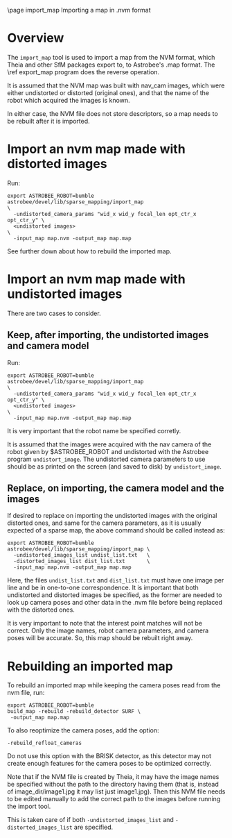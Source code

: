 \page import_map Importing a map in .nvm format

# Overview

The ``import_map`` tool is used to import a map from the NVM format,
which Theia and other SfM packages export to, to Astrobee's .map
format. The \ref export_map program does the reverse operation.

It is assumed that the NVM map was built with nav_cam images, which
were either undistorted or distorted (original ones), and that the
name of the robot which acquired the images is known.

In either case, the NVM file does not store descriptors, so 
a map needs to be rebuilt after it is imported. 

# Import an nvm map made with distorted images

Run:

    export ASTROBEE_ROBOT=bumble
    astrobee/devel/lib/sparse_mapping/import_map                             \
      -undistorted_camera_params "wid_x wid_y focal_len opt_ctr_x opt_ctr_y" \
      <undistorted images>                                                   \
      -input_map map.nvm -output_map map.map

See further down about how to rebuild the imported map.
    
# Import an nvm map made with undistorted images

There are two cases to consider.

## Keep, after importing, the undistorted images and camera model
 
Run:

    export ASTROBEE_ROBOT=bumble
    astrobee/devel/lib/sparse_mapping/import_map                             \
      -undistorted_camera_params "wid_x wid_y focal_len opt_ctr_x opt_ctr_y" \
      <undistorted images>                                                   \
      -input_map map.nvm -output_map map.map

It is very important that the robot name be specified corretly.

It is assumed that the images were acquired with the nav camera of the
robot given by $ASTROBEE_ROBOT and undistorted with the Astrobee
program ``undistort_image``. The undistorted camera parameters to use
should be as printed on the screen (and saved to disk) by
``undistort_image``.

## Replace, on importing, the camera model and the images

If desired to replace on importing the undistorted images with the
original distorted ones, and same for the camera parameters, as it is
usually expected of a sparse map, the above command should be called
instead as:
   
    export ASTROBEE_ROBOT=bumble
    astrobee/devel/lib/sparse_mapping/import_map \
      -undistorted_images_list undist_list.txt   \
      -distorted_images_list dist_list.txt       \
      -input_map map.nvm -output_map map.map

Here, the files ``undist_list.txt`` and ``dist_list.txt`` must have
one image per line and be in one-to-one correspondence. It is
important that both undistorted and distorted images be specified, as
the former are needed to look up camera poses and other data in the
.nvm file before being replaced with the distorted ones.

It is very important to note that the interest point matches will not
be correct. Only the image names, robot camera parameters, and camera
poses will be accurate. So, this map should be rebuilt right away. 

# Rebuilding an imported map

To rebuild an imported map while keeping the camera poses read from
the nvm file, run:

    export ASTROBEE_ROBOT=bumble
    build_map -rebuild -rebuild_detector SURF \
     -output_map map.map 

To also reoptimize the camera poses, add the option: 

    -rebuild_refloat_cameras

Do not use this option with the BRISK detector, as this detector may
not create enough features for the camera poses to be optimized
correctly.

Note that if the NVM file is created by Theia, it may have the image
names be specified without the path to the directory having them (that
is, instead of image_dir/image1.jpg it may list just image1.jpg). Then
this NVM file needs to be edited manually to add the correct path to
the images before running the import tool.

This is taken care of if both ``-undistorted_images_list`` and
``-distorted_images_list`` are specified.
